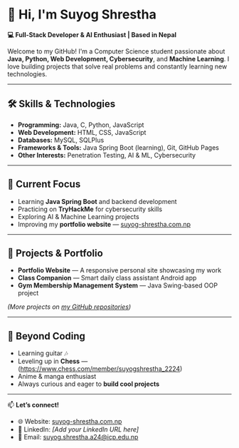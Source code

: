 # 👋 Hi, I'm Suyog Shrestha  

**💻 Full-Stack Developer & AI Enthusiast | Based in Nepal**  

Welcome to my GitHub! I'm a Computer Science student passionate about **Java, Python, Web Development, Cybersecurity**, and **Machine Learning**. I love building projects that solve real problems and constantly learning new technologies.  

---

## 🛠 Skills & Technologies  
- **Programming:** Java, C, Python, JavaScript  
- **Web Development:** HTML, CSS, JavaScript  
- **Databases:** MySQL, SQLPlus  
- **Frameworks & Tools:** Java Spring Boot (learning), Git, GitHub Pages  
- **Other Interests:** Penetration Testing, AI & ML, Cybersecurity  

---

## 🚀 Current Focus  
- Learning **Java Spring Boot** and backend development  
- Practicing on **TryHackMe** for cybersecurity skills  
- Exploring AI & Machine Learning projects  
- Improving my **portfolio website** — [suyog-shrestha.com.np](https://suyog-shrestha.com.np)  

---

## 🎯 Projects & Portfolio  
- **Portfolio Website** — A responsive personal site showcasing my work  
- **Class Companion** — Smart daily class assistant Android app  
- **Gym Membership Management System** — Java Swing-based OOP project  

*(More projects on [my GitHub repositories](https://github.com/SuyogShrestha-7))*

---

## 🎸 Beyond Coding  
- Learning guitar 🎶
- Leveling up in **Chess** — (https://www.chess.com/member/suyogshrestha_2224) 
- Anime & manga enthusiast  
- Always curious and eager to **build cool projects**  

---

📫 **Let’s connect!**  
- 🌐 Website: [suyog-shrestha.com.np](https://suyog-shrestha.com.np)  
- 💼 LinkedIn: *[Add your LinkedIn URL here]*  
- 📧 Email: suyog.shrestha.a24@icp.edu.np  
